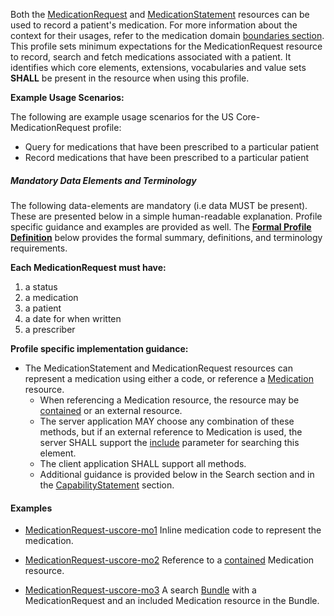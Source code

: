 Both the [MedicationRequest] and [MedicationStatement] resources can be used to record a patient's medication.   For more information about the context for their usages, refer to the medication domain [boundaries section]. This profile sets minimum expectations for the MedicationRequest resource to record, search and fetch medications associated with a patient. It identifies which core elements, extensions, vocabularies and value sets **SHALL** be present in the resource when using this profile.

**Example Usage Scenarios:**

The following are example usage scenarios for the US Core-MedicationRequest
profile:

-   Query for medications that have been prescribed to a particular
    patient
-   Record medications that have been prescribed to a particular
    patient

##### Mandatory Data Elements and Terminology


The following data-elements are mandatory (i.e data MUST be present). These are presented below in a simple human-readable explanation.  Profile specific guidance and examples are provided as well.  The [**Formal Profile Definition**](#profile) below provides the  formal summary, definitions, and  terminology requirements.  

**Each MedicationRequest must have:**

1.  a status
1.  a medication
1.  a patient
1.  a date for when written
1.  a prescriber


**Profile specific implementation guidance:**

*  The MedicationStatement and MedicationRequest resources can represent a medication using either a code, or reference a [Medication] resource.
    *  When referencing a Medication resource,  the resource may be [contained] or an external resource.
    *  The server application MAY choose any combination of these methods, but if an external reference to Medication is used, the server SHALL support the [include] parameter for searching this element.
    *  The client application SHALL support all methods.  
    *  Additional guidance is provided below in the Search section and in the [CapabilityStatement] section.

#### Examples

- [MedicationRequest-uscore-mo1](MedicationRequest-uscore-mo1.html) Inline medication code to represent the medication.
- [MedicationRequest-uscore-mo2](MedicationRequest-uscore-mo2.html) Reference to a [contained]({{site.data.fhir.path}}/references.html#contained) Medication resource.
- [MedicationRequest-uscore-mo3](Bundle-uscore-mo3.html) A search [Bundle]({{site.data.fhir.path}}/bundle.html) with a MedicationRequest and an included Medication resource in the Bundle.

  [Medication Clinical Drug (RxNorm)]: ValueSet-us-core-medication-codes.html
  [MedicationRequestStatus]: {{site.data.fhir.path}}/us/daf/ValueSet-medication-request-status.html
[MedicationStatementStatus]: {{site.data.fhir.path}}/us/daf/ValueSet-medication-statement-status.html
[MedicationStatement]:{{site.data.fhir.path}}/medicationstatement.html
 [MedicationRequest]: {{site.data.fhir.path}}/medicationrequest.html
 [Medication]:{{site.data.fhir.path}}/medication.html
 [CapabilityStatement]: capstmnts.html
 [boundaries section]: {{site.data.fhir.path}}/medicationrequest.html#bnr
 [include]: {{site.data.fhir.path}}/search.html#include
 [contained]: {{site.data.fhir.path}}/references.html#contained
